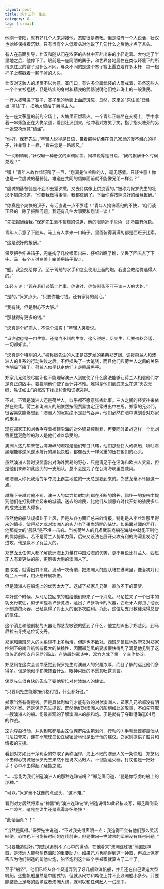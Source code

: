 ```yaml
---
layout: post
title: 第十三节　生意
category: 6
tag: [normal]
---
```


他刚一登陆，就有好几个人来迎接他，态度很是恭敬。但是没有一个人说话，壮汉也始终保持着沉默。只有当有个人低着头对他说了几句什么之后他才点了点头。

有人在前面引导，壮汉和随从们在浓密的丛林中开辟出来的小径走着。大约走了半里地之后，他停下了。眼前是一座简陋的寨子，和世界各地居住在类似环境下的所谓原住民的寨子没什么不同。与众不同的是这个寨子寨上矗立着许多木杆，每一根杆子上都戳着一颗干掉的人头。

壮汉对这骇人的场面不以为意。寨门口，有许多全副武装的人警戒着，虽然这些人一个个衣衫褴褛，但是结实的身材和精良的武器说明他们绝非海上的一般渔民。

一行人被带进了寨子，寨子里的地面上血迹斑斑，显然，这里的“原住民”已经被“清除”了，把地方留给了新得主人。

在一座大茅屋的前的空场上，火塘里正燃着火。一个青年正端坐在交椅上，手中拿着一串烤鱼正在大快朵颐，看到壮汉到来，他冲着对方笑了笑，指了指火塘旁的另一张交椅示意“请坐”。

“你好，保罗先生，”年轻人说得是日语，带着那种仿佛在自己家里的漫不经心的样子，往靠背上一靠，“看来您是一路顺风。”

“一切很顺利，”壮汉用一种低沉的声调回答，同样说得是日语。“我的报酬什么时候兑现？”

“嘿！”青年人故作惊讶叫了一声，“您真是位冷酷的人，毫无感情。只谈生意！你也是一位虔诚的基督徒，难道在共同的信仰面前就不能像兄弟一样么？”

“虔诚的基督徒是不会即去望弥撒，又去给偶像上供烧香的。”被称为保罗先生的壮汉不屑的说道，“你要我做得事情，我都做到了。下面你得按照说好的给我报酬。”

“你真是个爽快的汉子，有话直说一点不罗嗦！”青年人掩饰着他的不快，“咱们谈正经的！除了报酬问题。我还有几件大事要和您谈一谈！”

“先把报酬给我。”保罗先生毫不含糊的说道，他的眼睛近乎灰色，即冷酷有沉稳。

青年人示意了下随从。马上有人拿来一口箱子。里面装得满满的都是西班牙比索。

“这是说好的报酬。”

保罗把手伸进箱子，兜底掏了几枚银币出来，仔细的瞧了瞧，又丢了回去点了下头。马上有个人过来盖上箱盖把箱子取走。

“船。我会交给你了。至于驾船的水手和怎么使用上面的炮。我也会教给你选得人的。”

年轻人说：“现在我们谈第二件事。你说过，你能制造不亚于澳洲人的大炮。”

“是的。”保罗点头，“只要你能付钱。还有等待的耐心。”

“我有钱，但是耐心不大够。”

“那就得有更多的钱。”

“您真是个好商人，不像个海盗！”年轻人笑着说。

“当海盗也是一门生意。还是门不错的生意。这么说吧，凤先生，只要价格合适，一切都好谈。”

“您真是个特别的人。”被称凤先生的人正是郑芝龙的弟弟郑芝凤。调拨荷兰人和澳洲人的关系的行动失败之后。不但损失了一大笔钱，而且他们和荷兰人之间的关系也明显下降了。荷兰人似乎认定他们才是幕后黑手。

郑家几兄弟绞尽脑汁也不能理解澳洲人到底使了什么魔法能够让荷兰人相信他们才是真正的凶手。要推测他们使了诡计并不难。难得是他们到底怎么在这“天衣无缝，铁证如山”的状态下找出线索和证据来得。

不过，不管是澳洲人还是荷兰人，似乎都不愿意张扬此事。三方之间的经贸往来依然在继续。荷兰和澳洲人的船依然按照贸易协定正常进出中左所。郑家的兄弟们，很容易就能够想到：澳洲人的沉默绝不是忍气吞声，他们必然在暗中谋划着对郑家的报复。

现在郑家正和刘香争夺着福建沿海的对外贸易控制权，再要同时备战这样一个比刘香更猛更危险的敌人是他们难以承受的。

澳洲人这几年来在台湾海峡的崛起是他们有目共睹，他们那些巨大的帆船，喷吐着黑烟能够逆风逆水航行的黑色快船，都像石头一样沉重的压在他们的心头。

虽然澳洲人暂时没显露出对海外贸易的野心，只是满足于在沿海和欧洲人贸易，但是他们豢养如此庞大的一支船队，总不会是为了在台湾海峡里耍威风。

和澳洲人你死我活的争夺海上霸主地位的一天总是要到来的。郑芝龙毫不怀疑这一点。

越拖下去越对他不利。澳洲人的实力每时每刻都在不断的增长。郭怀一的报告中提到他们在打狗建立起来的城镇，送去的难民，比他们从颜思齐时代开始的殖民多年的成效还要大得多。

虽然他的船队规模处于上风，但是从各方面汇总来的情报，特别是从李丝雅那里得来的情报，使得郑芝龙对澳洲人的实力有了相当清醒的估计。如果面对面的开打，他那庞大的“舰队”是不堪一击的。当初荷兰人的几条武装商船在海战中就能压制他的优势船队。若不是荷兰人势单力薄，后来又设法在展开火攻有利的海湾里发动了进攻，他是赢不了荷兰人的。

郑芝龙比任何人都了解欧洲海上力量在中国沿海的优势，更不用说比荷兰人、西班牙人有着更快的船，更厉害大炮的澳洲人了。

要取胜，就得出其不意。发动一次奇袭，把澳洲人的舰队堵在港湾里，像当初对付荷兰人一样，用火船开展攻击。

但是澳洲人在船炮上的优势太大了。这成了郑家几兄弟一直放不下的噩梦。

幸好这个时候，从马尼拉回来的船给他们带来了一个消息。马尼拉来了一个日本的切支丹教徒，似乎掌握着许多魔法，造出了许多新奇的火器，西班牙人得到了他设计制造的火器，已经赢得了对土人的很多次胜利。为此，这位切支丹教徒深得总督的信任。

这个消息和他创制的火器让郑芝龙敏锐的感到了什么，他立刻派出了郑芝凤，到马尼拉去寻找这位切支丹。

郑家和西班牙人的关系谈不上多融洽，但是也不敌对。西班牙殖民地政府又对郑家控制下的南洋航线有极大的依赖性，因而郑芝凤的要求很快得到了满足他见到了这位传奇的切支丹保罗?高山。在随后的密谈中，双方达成了第一个合作协议。

郑芝凤在这次会谈中感觉到保罗先生对澳洲人的兴趣浓厚，而且了解的远比他们多得多。但是他似乎在掩饰着什么，眼神闪烁的不愿意吐露真言。

保罗先生很爽快的答应了要他帮忙对付澳洲人的建议。

“只要凤先生能够按价格付钱，什么都好说。”

郑家当然有得是钱。但是具体到如何才能有效的对付澳洲人，郑家几兄弟都没有明确的方案。还是保罗先生提议，既然他们对澳洲人的船炮如此的敬畏，不如先夺取一艘澳洲人的船。能最直观的了解澳洲人的船和炮。于是就有了夺取港海巡64号的作战。

这次夺船行动，从头到尾都是由这位保罗先生策划的，行动的人手和武器都是他从马尼拉带来，连在小琉球岛设立秘密营地也是出于他的建议。郑家则提供了船只和情报的支援。

看到对方如此干净利索的夺取了素称强悍，海上不败的澳洲人的一条快船，郑芝凤不由得心悦诚服保罗先生果然不是说大话的人。不但能造火器，打仗也是一把好手！心中不由得起了延揽之意。

“……您能为我们制造澳洲人的那种连珠铳吗？”郑芝凤问道，“就是你俘虏的船上的那种。”

“可以。”保罗毫不犹豫的点点头，“这不难。”

看到对方居然将素有“神器”的“澳洲连珠铳”的制造说得如此轻描淡写，郑芝凤倒吸一口凉气，这是在吹牛还是真得身怀绝技？

“此话当真？！”

“当然是真得。”保罗先生说道，“不过我先得声明一点：我造得不会有他们那么灵活轻便，恐怕也不可能长时间的连续射击。但是做出一样效果的武器没有任何问题。”

“只要能造就好。”郑芝凤遏制不了心中的激动，在他看来“澳洲连珠铳”简直是神器，是澳洲人能够制霸海陆的重要助力，如果己方也能得到这一神器，再加上保罗答应为他们制造的其他火炮，船坚炮利这个四个字郑家就算占了二个了。

至于“船坚”，他们已经从各个渠道弄到了好几艘欧洲帆船，并且还在自己建造大型帆船。这些帆船虽然是中国式的，但就从尺寸和吨位上并不比欧洲船小多少。只要能装备上足够的西洋或者澳洲大炮，就可以和任何敌人一试高下。